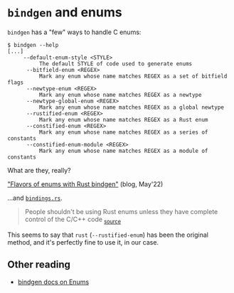 # `bindgen` and enums

`bindgen` has a "few" ways to handle C enums:

```
$ bindgen --help
[...]
     --default-enum-style <STYLE>
          The default STYLE of code used to generate enums
      --bitfield-enum <REGEX>
          Mark any enum whose name matches REGEX as a set of bitfield flags
      --newtype-enum <REGEX>
          Mark any enum whose name matches REGEX as a newtype
      --newtype-global-enum <REGEX>
          Mark any enum whose name matches REGEX as a global newtype
      --rustified-enum <REGEX>
          Mark any enum whose name matches REGEX as a Rust enum
      --constified-enum <REGEX>
          Mark any enum whose name matches REGEX as a series of constants
      --constified-enum-module <REGEX>
          Mark any enum whose name matches REGEX as a module of constants
```

What are they, really?

["Flavors of enums with Rust bindgen"](https://mdaverde.com/posts/rust-bindgen-enum/) (blog, May'22)

...and [`bindings.rs`](https://github.com/mdaverde/bindgen-enum-flavors/blob/main/src/bindings.rs).

>People shouldn't be using Rust enums unless they have complete control of the C/C++ code <sub>[source](https://github.com/rust-lang/rust-bindgen/issues/758)</sub>

This seems to say that `rust` (`--rustified-enum`) has been the original method, and it's perfectly fine to use it, in our case.
	

## Other reading

- [bindgen docs on Enums](https://docs.rs/bindgen/latest/bindgen/struct.Builder.html#enums)

